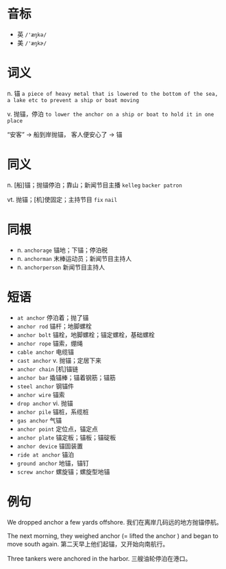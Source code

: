 # 音标

- 英 `/'æŋkə/`
- 美 `/'æŋkɚ/`

# 词义

n. 锚
`a piece of heavy metal that is lowered to the bottom of the sea, a lake etc to prevent a ship or boat moving`

v. 抛锚，停泊
`to lower the anchor on a ship or boat to hold it in one place`



“安客” → 船到岸抛锚， 客人便安心了 → 锚

# 同义

n. [船]锚；抛锚停泊；靠山；新闻节目主播
`kelleg` `backer patron`

vt. 抛锚；[机]使固定；主持节目
`fix` `nail`

# 同根

- n. `anchorage` 锚地；下锚；停泊税
- n. `anchorman` 末棒运动员；新闻节目主持人
- n. `anchorperson` 新闻节目主持人

# 短语

- `at anchor` 停泊着；抛了锚
- `anchor rod` 锚杆；地脚螺栓
- `anchor bolt` 锚栓，地脚螺栓；锚定螺栓，基础螺栓
- `anchor rope` 锚索，绷绳
- `cable anchor` 电缆锚
- `cast anchor` v. 抛锚；定居下来
- `anchor chain` [机]锚链
- `anchor bar` 撬锚棒；锚着钢筋；锚筋
- `steel anchor` 钢锚件
- `anchor wire` 锚索
- `drop anchor` vi. 抛锚
- `anchor pile` 锚桩，系缆桩
- `gas anchor` 气锚
- `anchor point` 定位点，锚定点
- `anchor plate` 锚定板；锚板；锚碇板
- `anchor device` 锚固装置
- `ride at anchor` 锚泊
- `ground anchor` 地锚，锚钉
- `screw anchor` 螺旋锚；螺旋型地锚

# 例句

We dropped anchor a few yards offshore.
我们在离岸几码远的地方抛锚停航。

The next morning, they weighed anchor (=  lifted the anchor  ) and began to move south again.
第二天早上他们起锚，又开始向南航行。

Three tankers were anchored in the harbor.
三艘油轮停泊在港口。


